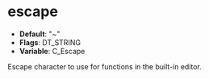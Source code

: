 # escape

- **Default**: "~"
- **Flags**: DT_STRING
- **Variable**: C_Escape

Escape character to use for functions in the built-in editor.
